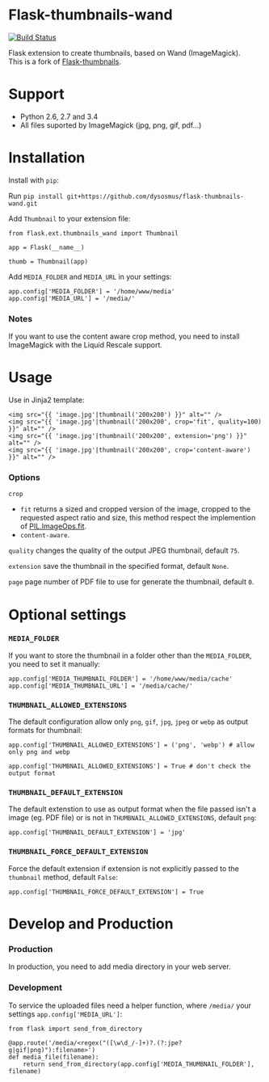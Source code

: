 Flask-thumbnails-wand
===============

[![Build Status](https://travis-ci.org/dysosmus/flask-thumbnails-wand.svg?branch=master)](https://travis-ci.org/dysosmus/flask-thumbnails-wand)

Flask extension to create thumbnails, based on Wand (ImageMagick).<br />
This is a fork of [Flask-thumbnails](https://github.com/SilentSokolov/flask-thumbnails).

Support
=======

* Python 2.6, 2.7 and 3.4
* All files suported by ImageMagick (jpg, png, gif, pdf...)

Installation
===============

Install with ``pip``:

Run ``pip install git+https://github.com/dysosmus/flask-thumbnails-wand.git``

Add ``Thumbnail`` to your extension file:

    from flask.ext.thumbnails_wand import Thumbnail

    app = Flask(__name__)

    thumb = Thumbnail(app)

Add ``MEDIA_FOLDER`` and ``MEDIA_URL`` in your settings:

    app.config['MEDIA_FOLDER'] = '/home/www/media'
    app.config['MEDIA_URL'] = '/media/'

### Notes
If you want to use the content aware crop method, you need to install ImageMagick with the Liquid Rescale support.

Usage
===============

Use in Jinja2 template:

    <img src="{{ 'image.jpg'|thumbnail('200x200') }}" alt="" />
    <img src="{{ 'image.jpg'|thumbnail('200x200', crop='fit', quality=100) }}" alt="" />
    <img src="{{ 'image.jpg'|thumbnail('200x200', extension='png') }}" alt="" />
    <img src="{{ 'image.jpg'|thumbnail('200x200', crop='content-aware') }}" alt="" />

### Options

``crop``

* ``fit`` returns a sized and cropped version of the image, cropped to the requested aspect ratio and size, this method respect the implemention of  [PIL.ImageOps.fit](http://pillow.readthedocs.org/en/latest/reference/ImageOps.html#PIL.ImageOps.fit).
* ``content-aware``.

``quality`` changes the quality of the output JPEG thumbnail, default ``75``.

``extension`` save the thumbnail in the specified format, default ``None``.

``page`` page number of PDF file to use for generate the thumbnail, default ``0``.


Optional settings
===============

### ``MEDIA_FOLDER``

If you want to store the thumbnail in a folder other than the ``MEDIA_FOLDER``, you need to set it manually:

    app.config['MEDIA_THUMBNAIL_FOLDER'] = '/home/www/media/cache'
    app.config['MEDIA_THUMBNAIL_URL'] = '/media/cache/'

### ``THUMBNAIL_ALLOWED_EXTENSIONS``

The default configuration allow only ``png``, ``gif``, ``jpg``, ``jpeg`` or ``webp`` as output formats for thumbnail:

	app.config['THUMBNAIL_ALLOWED_EXTENSIONS'] = ('png', 'webp') # allow only png and webp

	app.config['THUMBNAIL_ALLOWED_EXTENSIONS'] = True # don't check the output format


### ``THUMBNAIL_DEFAULT_EXTENSION``

The default extenstion to use as output format when the file passed isn't a image (eg. PDF file) or is not in ``THUMBNAIL_ALLOWED_EXTENSIONS``, default ``png``:

	app.config['THUMBNAIL_DEFAULT_EXTENSION'] = 'jpg'

### ``THUMBNAIL_FORCE_DEFAULT_EXTENSION``

Force the default extension if extension is not explicitly passed to the ``thumbnail`` method, default ``False``:

	app.config['THUMBNAIL_FORCE_DEFAULT_EXTENSION'] = True


Develop and Production
===============

### Production

In production, you need to add media directory in your web server.


### Development
To service the uploaded files need a helper function, where ``/media/`` your settings ``app.config['MEDIA_URL']``:

    from flask import send_from_directory

    @app.route('/media/<regex("([\w\d_/-]+)?.(?:jpe?g|gif|png)"):filename>')
    def media_file(filename):
        return send_from_directory(app.config['MEDIA_THUMBNAIL_FOLDER'], filename)

